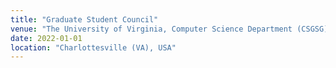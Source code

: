 ```yaml
---
title: "Graduate Student Council"
venue: "The University of Virginia, Computer Science Department (CSGSG)"
date: 2022-01-01
location: "Charlottesville (VA), USA"
---
```

